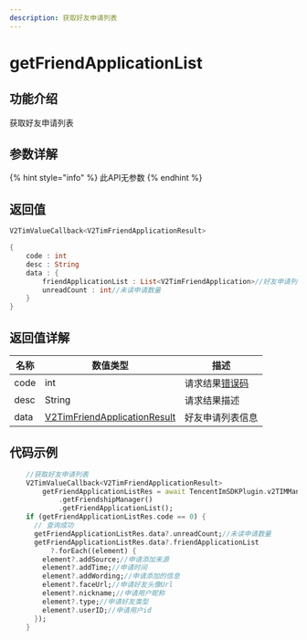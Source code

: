 ```yaml
---
description: 获取好友申请列表
---
```


# getFriendApplicationList

## 功能介绍

获取好友申请列表

## 参数详解

{% hint style="info" %}
此API无参数
{% endhint %}

## 返回值

```dart
V2TimValueCallback<V2TimFriendApplicationResult>

{
    code : int
    desc : String
    data : {
        friendApplicationList : List<V2TimFriendApplication>//好友申请列表
        unreadCount : int//未读申请数量
    }
}
```

## 返回值详解

| 名称   | 数值类型                                             | 描述                                                             |
| ---- | ------------------------------------------------ | -------------------------------------------------------------- |
| code | int                                              | 请求结果[错误码](https://cloud.tencent.com/document/product/269/1671) |
| desc | String                                           | 请求结果描述                                                         |
| data | [V2TimFriendApplicationResult](broken-reference) | 好友申请列表信息                                                       |

## 代码示例  &#x20;

```dart
    //获取好友申请列表
    V2TimValueCallback<V2TimFriendApplicationResult>
        getFriendApplicationListRes = await TencentImSDKPlugin.v2TIMManager
            .getFriendshipManager()
            .getFriendApplicationList();
    if (getFriendApplicationListRes.code == 0) {
      // 查询成功
      getFriendApplicationListRes.data?.unreadCount;//未读申请数量
      getFriendApplicationListRes.data?.friendApplicationList
          ?.forEach((element) {
        element?.addSource;//申请添加来源
        element?.addTime;//申请时间
        element?.addWording;//申请添加的信息
        element?.faceUrl;//申请好友头像Url
        element?.nickname;//申请用户昵称
        element?.type;//申请好友类型
        element?.userID;//申请用户id
      });
    }
```
